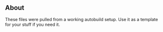 ## About
These files were pulled from a working autobuild setup. Use it as a template for your stuff if you need it.
